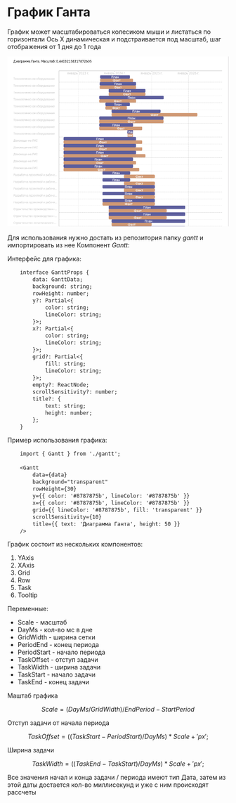 # График Ганта

График может масштабироваться колесиком мыши и листаться по горизонтали 
Ось Х динамическая и подстраивается под масштаб, шаг отображения от 1 дня до 1 года

![График Ганта](/public/gantt.png)

Для использования нужно достать из репозитория папку *gantt* и импортировать из нее Компонент *Gantt*:

Интерфейс для графика:

```
    interface GanttProps {
        data: GanttData;
        background: string;
        rowHeight: number;
        y?: Partial<{
            color: string;
            lineColor: string;
        }>;
        x?: Partial<{
            color: string;
            lineColor: string;
        }>;
        grid?: Partial<{
            fill: string;
            lineColor: string;
        }>;
        empty?: ReactNode;
        scrollSensitivity?: number;
        title?: {
            text: string;
            height: number;
        };
    }
```

Пример использования графика:

```
    import { Gantt } from './gantt';

    <Gantt
        data={data}
        background="transparent"
        rowHeight={30}
        y={{ color: '#8787875b', lineColor: '#8787875b' }}
        x={{ color: '#8787875b', lineColor: '#8787875b' }}
        grid={{ lineColor: '#8787875b', fill: 'transparent' }}
        scrollSensitivity={10}
        title={{ text: 'Диаграмма Ганта', height: 50 }}
    />
```

График состоит из нескольких компонентов:

1. YAxis
2. XAxis
3. Grid
4. Row
5. Task
6. Tooltip

Переменные:
- Scale - масштаб
- DayMs - кол-во мс в дне
- GridWidth - ширина сетки
- PeriodEnd - конец периода
- PeriodStart - начало периода
- TaskOffset - отступ задачи
- TaskWidth - ширина задачи
- TaskStart - начало задачи
- TaskEnd - конец задачи

Маштаб графика

$$
Scale = (DayMs / GridWidth) / EndPeriod - StartPeriod
$$

Отступ задачи от начала периода

$$
TaskOffset = ((TaskStart - PeriodStart) / DayMs) * Scale + 'px';
$$

Ширина задачи

$$
TaskWidth = ((TaskEnd - TaskStart) / DayMs) * Scale + 'px';
$$

Все значения начал и конца задачи / периода имеют тип Дата, затем из этой даты достается кол-во миллисекунд и уже с ним происходят рассчеты
